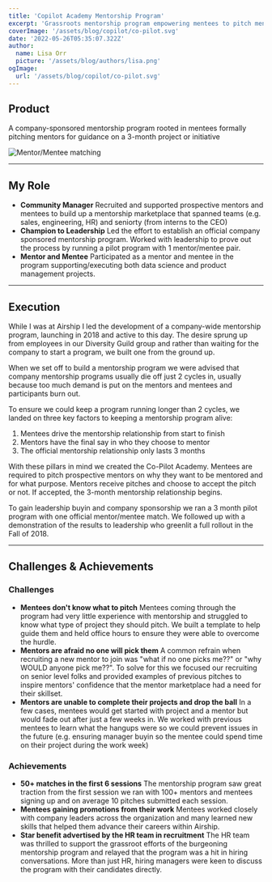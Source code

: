 ```yaml
---
title: 'Copilot Academy Mentorship Program'
excerpt: 'Grassroots mentorship program empowering mentees to pitch mentors'
coverImage: '/assets/blog/copilot/co-pilot.svg'
date: '2022-05-26T05:35:07.322Z'
author:
  name: Lisa Orr
  picture: '/assets/blog/authors/lisa.png'
ogImage:
  url: '/assets/blog/copilot/co-pilot.svg'
---
```


## Product

A company-sponsored mentorship program rooted in mentees formally pitching mentors for guidance on a 3-month project or initiative

![Mentor/Mentee matching](/assets/blog/copilot/copilotcover.png)

---
 
## My Role
* **Community Manager** Recruited and supported prospective mentors and mentees to build up a mentorship marketplace that spanned teams (e.g. sales, engineering, HR) and seniorty (from interns to the CEO)
* **Champion to Leadership** Led the effort to establish an official company sponsored mentorship program. Worked with leadership to prove out the process by running a pilot program with 1 mentor/mentee pair.
* **Mentor and Mentee** Participated as a mentor and mentee in the program supporting/executing both data science and product management projects. 

---

## Execution
While I was at Airship I led the development of a company-wide mentorship program, launching in 2018 and active to this day. The desire sprung up from employees in our Diversity Guild group and rather than waiting for the company to start a program, we built one from the ground up.

When we set off to build a mentorship program we were advised that company mentorship programs usually die off just 2 cycles in, usually because too much demand is put on the mentors and mentees and participants burn out.

To ensure we could keep a program running longer than 2 cycles, we landed on three key factors to keeping a mentorship program alive:

1. Mentees drive the mentorship relationship from start to finish
2. Mentors have the final say in who they choose to mentor
3. The official mentorship relationship only lasts 3 months

With these pillars in mind we created the Co-Pilot Academy. Mentees are required to pitch prospective mentors on why they want to be mentored and for what purpose. Mentors receive pitches and choose to accept the pitch or not. If accepted, the 3-month mentorship relationship begins.

To gain leadership buyin and company sponsorship we ran a 3 month pilot program with one official mentor/mentee match. We followed up with a demonstration of the results to leadership who greenlit a full rollout in the Fall of 2018. 

---

## Challenges & Achievements

### Challenges
* **Mentees don't know what to pitch** Mentees coming through the program had very little experience with mentorship and struggled to know what type of project they should pitch. We built a template to help guide them and held office hours to ensure they were able to overcome the hurdle. 
* **Mentors are afraid no one will pick them** A common refrain when recruiting a new mentor to join was "what if no one picks me??" or "why WOULD anyone pick me??". To solve for this we focused our recruiting on senior level folks and provided examples of previous pitches to inspire mentors' confidence that the mentor marketplace had a need for their skillset. 
* **Mentors are unable to complete their projects and drop the ball** In a few cases, mentees would get started with project and a mentor but would fade out after just a few weeks in. We worked with previous mentees to learn what the hangups were so we could prevent issues in the future (e.g. ensuring manager buyin so the mentee could spend time on their project during the work week)

### Achievements
* **50+ matches in the first 6 sessions** The mentorship program saw great traction from the first session we ran with 100+ mentors and mentees signing up and on average 10 pitches submitted each session.
* **Mentees gaining promotions from their work** Mentees worked closely with company leaders across the organization and many learned new skills that helped them advance their careers within Airship.
* **Star benefit advertised by the HR team in recruitment** The HR team was thrilled to support the grassroot efforts of the burgeoning mentorship program and relayed that the program was a hit in hiring conversations. More than just HR, hiring managers were keen to discuss the program with their candidates directly. 
